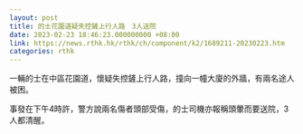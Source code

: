 ```yaml
---
layout: post
title: 的士花園道疑失控鏟上行人路　3人送院
date: 2023-02-23 18:46:23.000000000 +08:00
link: https://news.rthk.hk/rthk/ch/component/k2/1689211-20230223.htm
categories: rthk
---
```


一輛的士在中區花園道，懷疑失控鏟上行人路，撞向一幢大廈的外牆，有兩名途人被困。

事發在下午4時許，警方說兩名傷者頭部受傷，的士司機亦報稱頭暈而要送院，3人都清醒。
